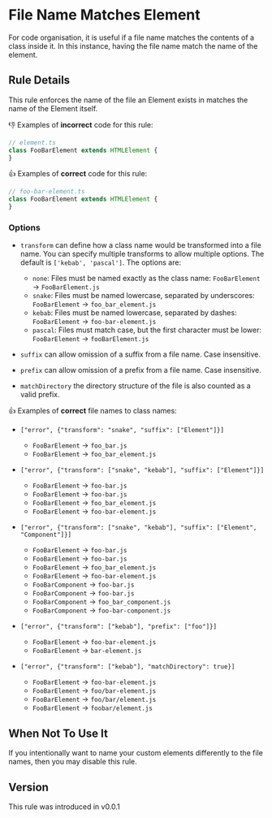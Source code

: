 # File Name Matches Element

For code organisation, it is useful if a file name matches the contents of a class inside it. In this instance, having the file name match the name of the element.

## Rule Details

This rule enforces the name of the file an Element exists in matches the name of the Element itself.

👎 Examples of **incorrect** code for this rule:

```js
// element.ts
class FooBarElement extends HTMLElement {
}
```

👍 Examples of **correct** code for this rule:

```js
// foo-bar-element.ts
class FooBarElement extends HTMLElement {
}
```

### Options

 - `transform` can define how a class name would be transformed into a file name. You can specify multiple transforms to allow multiple options. The default is `['kebab', 'pascal']`. The options are:
   - `none`: Files must be named exactly as the class name: `FooBarElement` -> `FooBarElement.js`
   - `snake`: Files must be named lowercase, separated by underscores: `FooBarElement` -> `foo_bar_element.js`
   - `kebab`: Files must be named lowercase, separated by dashes: `FooBarElement` -> `foo-bar-element.js`
   - `pascal`: Files must match case, but the first character must be lower: `FooBarElement` -> `fooBarElement.js`

 - `suffix` can allow omission of a suffix from a file name. Case insensitive.
 - `prefix` can allow omission of a prefix from a file name. Case insensitive.
 - `matchDirectory` the directory structure of the file is also counted as a valid prefix.

👍 Examples of **correct** file names to class names:

 - `["error", {"transform": "snake", "suffix": ["Element"]}]`
    - `FooBarElement` -> `foo_bar.js`
    - `FooBarElement` -> `foo_bar_element.js`

 - `["error", {"transform": ["snake", "kebab"], "suffix": ["Element"]}]`
    - `FooBarElement` -> `foo-bar.js`
    - `FooBarElement` -> `foo-bar.js`
    - `FooBarElement` -> `foo_bar_element.js`
    - `FooBarElement` -> `foo-bar-element.js`

 - `["error", {"transform": ["snake", "kebab"], "suffix": ["Element", "Component"]}]`
    - `FooBarElement` -> `foo-bar.js`
    - `FooBarElement` -> `foo-bar.js`
    - `FooBarElement` -> `foo_bar_element.js`
    - `FooBarElement` -> `foo-bar-element.js`
    - `FooBarComponent` -> `foo-bar.js`
    - `FooBarComponent` -> `foo-bar.js`
    - `FooBarComponent` -> `foo_bar_component.js`
    - `FooBarComponent` -> `foo-bar-component.js`

 - `["error", {"transform": ["kebab"], "prefix": ["foo"]}]`
    - `FooBarElement` -> `foo-bar-element.js`
    - `FooBarElement` -> `bar-element.js`

 - `["error", {"transform": ["kebab"], "matchDirectory": true}]`
    - `FooBarElement` -> `foo-bar-element.js`
    - `FooBarElement` -> `foo/bar-element.js`
    - `FooBarElement` -> `foo/bar/element.js`
    - `FooBarElement` -> `foobar/element.js`

## When Not To Use It

If you intentionally want to name your custom elements differently to the file names, then you may disable this rule.

## Version

This rule was introduced in v0.0.1
